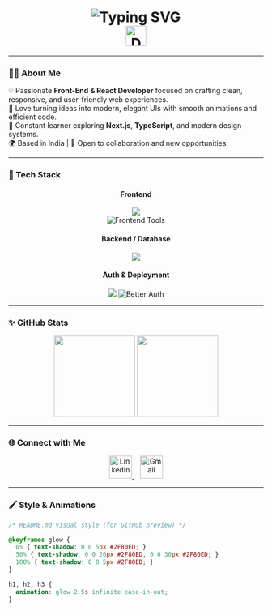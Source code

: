 <!-- Dharshan (Dharshan M) - Modern GitHub Profile README -->

<h1 align="center">
  <img src="https://readme-typing-svg.herokuapp.com?font=Inter&weight=600&size=30&duration=3000&pause=800&color=2F80ED&center=true&vCenter=true&width=700&lines=Hi+👋,+I'm+Dharshan+(Dharshan+M);Web+Developer;Front-End+Developer;React+Developer" alt="Typing SVG" />
  <br/>
  <img src="https://cdn-icons-png.flaticon.com/512/6714/6714978.png" width="40px" alt="Dark Mode Icon" title="Dark Mode Ready 🌙" />
</h1>

---

### 👨‍💻 About Me  
💡 Passionate **Front-End & React Developer** focused on crafting clean, responsive, and user-friendly web experiences.  
🚀 Love turning ideas into modern, elegant UIs with smooth animations and efficient code.  
🧠 Constant learner exploring **Next.js**, **TypeScript**, and modern design systems.  
🌍 Based in India | 💬 Open to collaboration and new opportunities.

---

### 🧰 Tech Stack  

<div align="center">

#### **Frontend**
<img src="https://skillicons.dev/icons?i=html,css,js,ts,react,nextjs,redux,tailwind" /><br/>
<img src="https://skillicons.dev/icons?i=react,shadcn,reacthookform,zod,reacticons" alt="Frontend Tools" />

#### **Backend / Database**
<img src="https://skillicons.dev/icons?i=prisma,mysql" />

#### **Auth & Deployment**
<img src="https://skillicons.dev/icons?i=netlify,vercel" />  
<img src="https://img.shields.io/badge/Better%20Auth-%23000000.svg?style=for-the-badge&logo=auth0&logoColor=white" alt="Better Auth" />

</div>

---

### ✨ GitHub Stats  

<div align="center">
  <img src="https://github-readme-stats.vercel.app/api?username=dharshan47&show_icons=true&theme=tokyonight" height="160"/>
  <img src="https://github-readme-streak-stats.herokuapp.com/?user=dharshan47&theme=tokyonight" height="160"/>
</div>

---

### 🌐 Connect with Me  

<div align="center">
  <a href="https://linkedin.com/in/dharshan47" target="_blank">
    <img src="https://skillicons.dev/icons?i=linkedin" width="45px" alt="LinkedIn" />
  </a>
  &nbsp;&nbsp;
  <a href="mailto:dharshan0747@gmail.com" target="_blank">
    <img src="https://cdn-icons-png.flaticon.com/512/732/732200.png" width="45px" alt="Gmail" />
  </a>
</div>

---

### 🖌️ Style & Animations  

```css
/* README.md visual style (for GitHub preview) */

@keyframes glow {
  0% { text-shadow: 0 0 5px #2F80ED; }
  50% { text-shadow: 0 0 20px #2F80ED, 0 0 30px #2F80ED; }
  100% { text-shadow: 0 0 5px #2F80ED; }
}

h1, h2, h3 {
  animation: glow 2.5s infinite ease-in-out;
}
